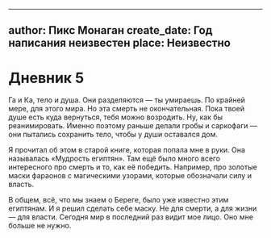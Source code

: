 
---
author: Пикс Монаган
create_date: Год написания неизвестен
place: Неизвестно
---

# Дневник 5


Га и Ка, тело и душа. Они разделяются — ты умираешь. По крайней мере, для этого мира. Но эта смерть не окончательная. Пока твоей душе есть куда вернуться, тебя можно возродить. Ну, как бы реанимировать. Именно поэтому раньше делали гробы и саркофаги — они пытались сохранить тело, чтобы у души оставался дом. 


Я прочитал об этом в старой книге, которая попала мне в руки. Она называлась «Мудрость египтян». Там ещё было много всего интересного про смерть и то, как её победить. Например, про золотые маски фараонов с магическими узорами, которые обозначали силу и власть.


В общем, всё, что мы знаем о Береге, было уже известно этим египтянам. И я решил сделать себе маску. Не для смерти, а для жизни — для власти. Сегодня мир в последний раз видит мое лицо. Оно мне больше не нужно.




